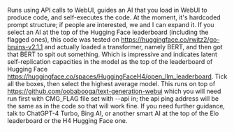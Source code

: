 Runs using API calls to WebUI, guides an AI that you load in WebUI to produce code, and self-executes the code. At the moment, it's hardcoded prompt structure; if people are interested, we and I can expand it. If you select an AI at the top of the Hugging Face leaderboard (including the flagged ones), this code was tested on https://huggingface.co/rwitz2/go-bruins-v2.1.1 and actually loaded a transformer, namely BERT, and then got that BERT to spit out something. Which is impressive and indicates latent self-replication capacities in the model as the top of the leaderboard of Hugging Face https://huggingface.co/spaces/HuggingFaceH4/open_llm_leaderboard. Tick all the boxes, then select the highest average model. This runs on top of https://github.com/oobabooga/text-generation-webui which you will need run first with CMG_FLAG file set with --api in; the api ping address will be the same as in the code so that will work fine. If you need further guidance, talk to ChatGPT-4 Turbo, Bing AI, or another smart AI at the top of the Elo leaderboard or the H4 Hugging Face one.
